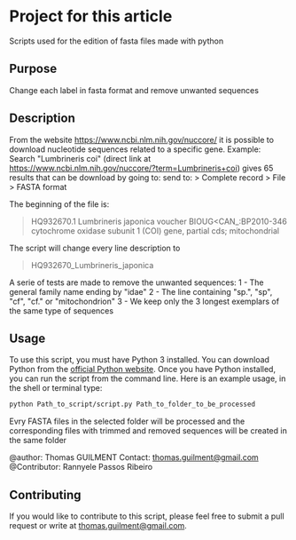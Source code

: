 # Project for this article
Scripts used for the edition of fasta files made with python

## Purpose
Change each label in fasta format and remove unwanted sequences

## Description 
From the website https://www.ncbi.nlm.nih.gov/nuccore/ it is possible to download nucleotide sequences related to a specific gene.
Example: Search "Lumbrineris coi" (direct link at https://www.ncbi.nlm.nih.gov/nuccore/?term=Lumbrineris+coi)
gives 65 results that can be download by going to:
send to: > Complete record > File > FASTA format

The beginning of the file is:
>HQ932670.1 Lumbrineris japonica voucher BIOUG<CAN_:BP2010-346 cytochrome oxidase subunit 1 (COI) gene, partial cds; mitochondrial

The script will change every line description to
>HQ932670_Lumbrineris_japonica

A serie of tests are made to remove the unwanted sequences:
1 - The general family name ending by "idae"
2 - The line containing "sp.", "sp", "cf", "cf." or "mitochondrion"
3 - We keep only the 3 longest exemplars of the same type of sequences

## Usage

To use this script, you must have Python 3 installed. You can download Python from the [official Python website](https://www.python.org/downloads/).
Once you have Python installed, you can run the script from the command line. Here is an example usage, in the shell or terminal type:

```bash
python Path_to_script/script.py Path_to_folder_to_be_processed
```

Evry FASTA files in the selected folder will be processed and the corresponding files with trimmed and removed sequences will be created in the same folder

@author: Thomas GUILMENT
Contact: thomas.guilment@gmail.com
@Contributor: Rannyele Passos Ribeiro

## Contributing
If you would like to contribute to this script, please feel free to submit a pull request or write at thomas.guilment@gmail.com.



